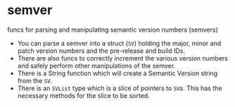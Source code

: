 # semver
funcs for parsing and manipulating semantic version numbers (semvers)

* You can parse a semver into a struct (`SV`) holding the major, minor and
  patch version numbers and the pre-release and build IDs.
* There are also funcs to correctly increment the various version numbers and
  safely perform other manipulations of the semver.
* There is a String function which will create a Semantic Version string from
  the `SV`.
* There is an `SVList` type which is a slice of pointers to `SV`s. This has
  the necessary methods for the slice to be sorted.

